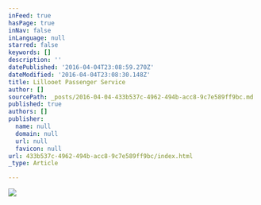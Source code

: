 ```yaml
---
inFeed: true
hasPage: true
inNav: false
inLanguage: null
starred: false
keywords: []
description: ''
datePublished: '2016-04-04T23:08:59.270Z'
dateModified: '2016-04-04T23:08:30.148Z'
title: Lillooet Passenger Service
author: []
sourcePath: _posts/2016-04-04-433b537c-4962-494b-acc8-9c7e589ff9bc.md
published: true
authors: []
publisher:
  name: null
  domain: null
  url: null
  favicon: null
url: 433b537c-4962-494b-acc8-9c7e589ff9bc/index.html
_type: Article

---
```

![](https://s3-us-west-2.amazonaws.com/the-grid-img/p/7e908c279e7db3d1b055278455cdda6c4ddfef82.jpg)